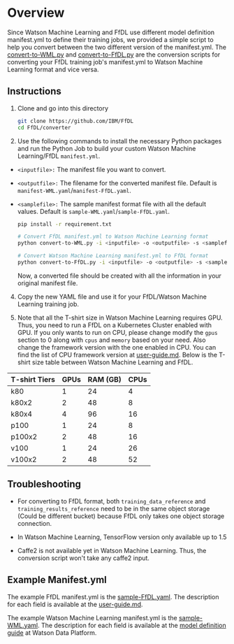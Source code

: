 # Overview

Since Watson Machine Learning and FfDL use different model definition manifest.yml to define their training jobs, we provided a simple script to help you convert between the two different version of the manifest.yml. The [convert-to-WML.py](convert-to-WML.py) and [convert-to-FfDL.py](convert-to-FfDL.py) are the conversion scripts for converting your FfDL training job's manifest.yml to Watson Machine Learning format and vice versa.

## Instructions

1. Clone and go into this directory
	```bash
	git clone https://github.com/IBM/FfDL
	cd FfDL/converter
	```

2. Use the following commands to install the necessary Python packages and run the Python Job to build your custom Watson Machine Learning/FfDL `manifest.yml`.

* ```<inputfile>:``` The manifest file you want to convert.
* ```<outputfile>:``` The filename for the converted manifest file. Default is `manifest-WML.yaml`/`manifest-FfDL.yaml`.
* ```<samplefile>:``` The sample manifest format file with all the default values. Default is `sample-WML.yaml`/`sample-FfDL.yaml`.

	```bash
	pip install -r requirement.txt

  # Convert FfDL manifest.yml to Watson Machine Learning format
	python convert-to-WML.py -i <inputfile> -o <outputfile> -s <samplefile>

  # Convert Watson Machine Learning manifest.yml to FfDL format
  python convert-to-FfDL.py -i <inputfile> -o <outputfile> -s <samplefile>
	```
	Now, a converted <outputfile> file should be created with all the information in your original manifest file.

4. Copy the new YAML file and use it for your FfDL/Watson Machine Learning training job.

5. Note that all the T-shirt size in Watson Machine Learning requires GPU. Thus, you need to run a FfDL on a Kubernetes Cluster enabled with GPU. If you only wants to run on CPU, please change modify the `gpus` section to 0 along with `cpus` and `memory` based on your need. Also change the framework version with the one enabled in CPU. You can find the list of CPU framework version at [user-guide.md](../../docs/user-guide.md#1-supported-deep-learning-frameworks). Below is the T-shirt size table between Watson Machine Learning and FfDL.

| T-shirt Tiers     | GPUs    | RAM (GB) | CPUs |
| ------------- | ------------- | --------------- | --------------- |
| k80 | 1 | 24 | 4 |
| k80x2 | 2 | 48 | 8 |
| k80x4 | 4 | 96 | 16 |
| p100 | 1 | 24 | 8 |
| p100x2 | 2 | 48 | 16 |
| v100 | 1 | 24 | 26 |
| v100x2 | 2 | 48 | 52 |

## Troubleshooting

- For converting to FfDL format, both `training_data_reference` and `training_results_reference` need to be in the same object storage (Could be different bucket) because FfDL only takes one object storage connection.

- In Watson Machine Learning, TensorFlow version only available up to 1.5

- Caffe2 is not available yet in Watson Machine Learning. Thus, the conversion script won't take any caffe2 input.

## Example Manifest.yml

The example FfDL manifest.yml is the [sample-FfDL.yaml](sample-FfDL.yaml). The description for each field is available at the [user-guide.md](../../docs/user-guide.md#24-creating-manifest-file).

The example Watson Machine Learning manifest.yml is the [sample-WML.yaml](sample-WML.yaml). The description for each field is available at the [model definition guide](https://dataplatform.ibm.com/docs/content/analyze-data/ml_dlaas_working_with_training_run.html?audience=wdp&linkInPage=true) at Watson Data Platform.
